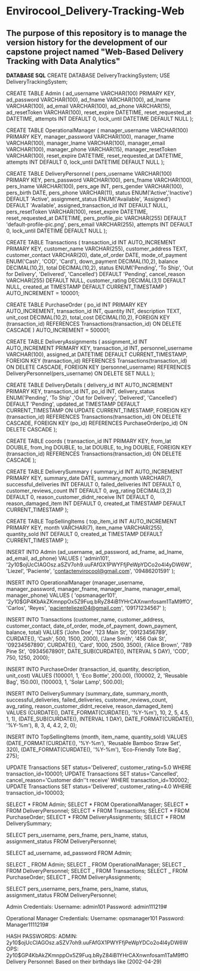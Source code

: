 # Envirocool_Delivery-Tracking-Web

## The purpose of this repository is to manage the version history for the development of our capstone project named "Web-Based Delivery Tracking with Data Analytics"

**DATABASE SQL**
CREATE DATABASE DeliveryTrackingSystem;
USE DeliveryTrackingSystem;

CREATE TABLE Admin (
    ad_username VARCHAR(100) PRIMARY KEY,
    ad_password VARCHAR(100),
    ad_fname VARCHAR(100),
    ad_lname VARCHAR(100),
    ad_email VARCHAR(100),
    ad_phone VARCHAR(15),
    ad_resetToken VARCHAR(100),
    reset_expire DATETIME,
    reset_requested_at DATETIME,
    attempts INT DEFAULT 0,
    lock_until DATETIME DEFAULT NULL
);

CREATE TABLE OperationalManager (
    manager_username VARCHAR(100) PRIMARY KEY,
    manager_password VARCHAR(100),
    manager_fname VARCHAR(100),
    manager_lname VARCHAR(100),
    manager_email VARCHAR(100),
    manager_phone VARCHAR(15),
    manager_resetToken VARCHAR(100),
    reset_expire DATETIME,
    reset_requested_at DATETIME,
    attempts INT DEFAULT 0,
    lock_until DATETIME DEFAULT NULL
);

CREATE TABLE DeliveryPersonnel (
    pers_username VARCHAR(100) PRIMARY KEY,
    pers_password VARCHAR(100),
    pers_fname VARCHAR(100),
    pers_lname VARCHAR(100),
    pers_age INT,
    pers_gender VARCHAR(100),
    pers_birth DATE,
    pers_phone VARCHAR(11),
    status ENUM('Active','Inactive') DEFAULT 'Active',
    assignment_status ENUM('Available', 'Assigned') DEFAULT 'Available',
    assigned_transaction_id INT DEFAULT NULL,
    pers_resetToken VARCHAR(100),
    reset_expire DATETIME,
    reset_requested_at DATETIME,
    pers_profile_pic VARCHAR(255) DEFAULT 'default-profile-pic.png',
    pers_email VARCHAR(255),
    attempts INT DEFAULT 0,
    lock_until DATETIME DEFAULT NULL
);

CREATE TABLE Transactions (
  transaction_id INT AUTO_INCREMENT PRIMARY KEY,
  customer_name VARCHAR(255),
  customer_address TEXT,
  customer_contact VARCHAR(20),
  date_of_order DATE,
  mode_of_payment ENUM('Cash', 'COD', 'Card'),
  down_payment DECIMAL(10,2),
  balance DECIMAL(10,2),
  total DECIMAL(10,2),
  status ENUM('Pending', 'To Ship', 'Out for Delivery', 'Delivered', 'Cancelled') DEFAULT 'Pending',
  cancel_reason VARCHAR(255) DEFAULT NULL,
  customer_rating DECIMAL(3,1) DEFAULT NULL,
  created_at TIMESTAMP DEFAULT CURRENT_TIMESTAMP
) AUTO_INCREMENT = 100001;

CREATE TABLE PurchaseOrder (
  po_id INT PRIMARY KEY AUTO_INCREMENT,
  transaction_id INT,
  quantity INT,
  description TEXT,
  unit_cost DECIMAL(10,2),
  total_cost DECIMAL(10,2),
  FOREIGN KEY (transaction_id) REFERENCES Transactions(transaction_id) ON DELETE CASCADE
) AUTO_INCREMENT = 500001;

CREATE TABLE DeliveryAssignments (
    assignment_id INT AUTO_INCREMENT PRIMARY KEY,
    transaction_id INT,
    personnel_username VARCHAR(100),
    assigned_at DATETIME DEFAULT CURRENT_TIMESTAMP,
    FOREIGN KEY (transaction_id) REFERENCES Transactions(transaction_id) ON DELETE CASCADE,
    FOREIGN KEY (personnel_username) REFERENCES DeliveryPersonnel(pers_username) ON DELETE SET NULL
);

CREATE TABLE DeliveryDetails (
  delivery_id INT AUTO_INCREMENT PRIMARY KEY,
  transaction_id INT,
  po_id INT,
  delivery_status ENUM('Pending', 'To Ship' ,'Out for Delivery', 'Delivered', 'Cancelled') DEFAULT 'Pending',
  updated_at TIMESTAMP DEFAULT CURRENT_TIMESTAMP ON UPDATE CURRENT_TIMESTAMP,
  FOREIGN KEY (transaction_id) REFERENCES Transactions(transaction_id) ON DELETE CASCADE,
  FOREIGN KEY (po_id) REFERENCES PurchaseOrder(po_id) ON DELETE CASCADE
);

CREATE TABLE coords (
    transaction_id INT PRIMARY KEY,
    from_lat DOUBLE,
    from_lng DOUBLE,
    to_lat DOUBLE,
    to_lng DOUBLE,
    FOREIGN KEY (transaction_id) REFERENCES Transactions(transaction_id) ON DELETE CASCADE
);

CREATE TABLE DeliverySummary (
    summary_id INT AUTO_INCREMENT PRIMARY KEY,
    summary_date DATE,
    summary_month VARCHAR(7),
    successful_deliveries INT DEFAULT 0,
    failed_deliveries INT DEFAULT 0,
    customer_reviews_count INT DEFAULT 0,
    avg_rating DECIMAL(3,2) DEFAULT 0,
    reason_customer_didnt_receive INT DEFAULT 0,
    reason_damaged_item INT DEFAULT 0,
    created_at TIMESTAMP DEFAULT CURRENT_TIMESTAMP
);

CREATE TABLE TopSellingItems (
    top_item_id INT AUTO_INCREMENT PRIMARY KEY,
    month VARCHAR(7),
    item_name VARCHAR(255),
    quantity_sold INT DEFAULT 0,
    created_at TIMESTAMP DEFAULT CURRENT_TIMESTAMP
);

INSERT INTO Admin (ad_username, ad_password, ad_fname, ad_lname, ad_email, ad_phone)
VALUES (
    'admin101',
    '$2y$10$ojUcCIAGOsz.aSZV7oh9.uuFAfGX1PWYFfjPeWpYDCo2o4l4yDW6W',
    'Liezel', 'Paciente',
    'contactenvirocool@gmail.com',
    '09486201591'
);

INSERT INTO OperationalManager (manager_username, manager_password, manager_fname, manager_lname, manager_email, manager_phone)
VALUES (
    'opsmanager101',
    '$2y$10$GP4KbAkZKmnppOx5Z9Fuq.bRyZ84iB1YHrCAXnwnfosam1TaM9ffO',
    'Carlos', 'Reyes',
    'pacienteliezel04@gmail.com',
    '09171234567'
);

INSERT INTO Transactions (customer_name, customer_address, customer_contact, date_of_order, mode_of_payment, down_payment, balance, total)
VALUES 
('John Doe', '123 Main St', '09123456789', CURDATE(), 'Cash', 500, 1500, 2000),
('Jane Smith', '456 Oak St', '09234567890', CURDATE(), 'Card', 1000, 2500, 3500),
('Alice Brown', '789 Pine St', '09345678901', DATE_SUB(CURDATE(), INTERVAL 5 DAY), 'COD', 750, 1250, 2000);

INSERT INTO PurchaseOrder (transaction_id, quantity, description, unit_cost)
VALUES
(100001, 1, 'Eco Bottle', 200.00),
(100002, 2, 'Reusable Bag', 150.00),
(100003, 1, 'Solar Lamp', 500.00);

INSERT INTO DeliverySummary (summary_date, summary_month, successful_deliveries, failed_deliveries, customer_reviews_count, avg_rating, reason_customer_didnt_receive, reason_damaged_item)
VALUES 
(CURDATE(), DATE_FORMAT(CURDATE(), '%Y-%m'), 10, 2, 5, 4.5, 1, 1),
(DATE_SUB(CURDATE(), INTERVAL 1 DAY), DATE_FORMAT(CURDATE(), '%Y-%m'), 8, 3, 4, 4.2, 2, 0);

INSERT INTO TopSellingItems (month, item_name, quantity_sold)
VALUES 
(DATE_FORMAT(CURDATE(), '%Y-%m'), 'Reusable Bamboo Straw Set', 320),
(DATE_FORMAT(CURDATE(), '%Y-%m'), 'Eco-Friendly Tote Bag', 275);

UPDATE Transactions SET status='Delivered', customer_rating=5.0 WHERE transaction_id=100001;
UPDATE Transactions SET status='Cancelled', cancel_reason='Customer didn''t receive' WHERE transaction_id=100002;
UPDATE Transactions SET status='Delivered', customer_rating=4.0 WHERE transaction_id=100003;

SELECT * FROM Admin;
SELECT * FROM OperationalManager;
SELECT * FROM DeliveryPersonnel;
SELECT * FROM Transactions;
SELECT * FROM PurchaseOrder;
SELECT * FROM DeliveryAssignments;
SELECT * FROM DeliverySummary;

SELECT pers_username, pers_fname, pers_lname, status, assignment_status
FROM DeliveryPersonnel;

SELECT ad_username, ad_password FROM Admin;

SELECT _ FROM Admin;
SELECT _ FROM OperationalManager;
SELECT _ FROM DeliveryPersonnel;
SELECT _ FROM Transactions;
SELECT _ FROM PurchaseOrder;
SELECT _ FROM DeliveryAssignments;

SELECT pers_username, pers_fname, pers_lname, status, assignment_status
FROM DeliveryPersonnel;

Admin Credentials:
Username: admin101
Password: admin111219#

Operational Manager Credentials:
Username: opsmanager101
Password: Manager1111219#

HASH PASSWORDS:
ADMIN: $2y$10$ojUcCIAGOsz.aSZV7oh9.uuFAfGX1PWYFfjPeWpYDCo2o4l4yDW6W
OPS: $2y$10$GP4KbAkZKmnppOx5Z9Fuq.bRyZ84iB1YHrCAXnwnfosam1TaM9ffO  
Delivery Personnel: Based on their birthdays like (2002-04-29)
